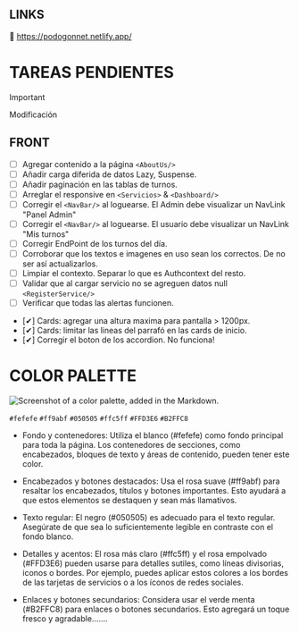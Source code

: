 ## LINKS

🔗 https://podogonnet.netlify.app/

# TAREAS PENDIENTES

> [!IMPORTANT]
> Modificación

## FRONT

- [ ] Agregar contenido a la página `<AboutUs/>`
- [ ] Añadir carga diferida de datos Lazy, Suspense.
- [ ] Añadir paginación en las tablas de turnos.
- [ ] Arreglar el responsive en `<Servicios>` & `<Dashboard/>`
- [ ] Corregir el `<NavBar/>` al loguearse. El Admin debe visualizar un NavLink "Panel Admin"
- [ ] Corregir el `<NavBar/>` al loguearse. El usuario debe visualizar un NavLink "Mis turnos"
- [ ] Corregir EndPoint de los turnos del día.
- [ ] Corroborar que los textos e imagenes en uso sean los correctos. De no ser así actualizarlos.
- [ ] Limpiar el contexto. Separar lo que es Authcontext del resto.
- [ ] Validar que al cargar servicio no se agreguen datos null `<RegisterService/>`
- [ ] Verificar que todas las alertas funcionen.
- [✔] Cards: agregar una altura maxima para pantalla > 1200px.
- [✔] Cards: limitar las lineas del parrafó en las cards de inicio.
- [✔] Corregir el boton de los accordion. No funciona!

# COLOR PALETTE

![Screenshot of a color palette, added in the Markdown.](https://github.com/EzeArc/Proyecto-PodoGonnet/blob/main/PodoFrontGonnet/src/assets/color-palette-podologia.png)

`#fefefe`
`#ff9abf`
`#050505`
`#ffc5ff`
`#FFD3E6`
`#B2FFC8`

- Fondo y contenedores: Utiliza el blanco (#fefefe) como fondo principal para toda la página. Los contenedores de secciones, como encabezados, bloques de texto y áreas de contenido, pueden tener este color.

- Encabezados y botones destacados: Usa el rosa suave (#ff9abf) para resaltar los encabezados, títulos y botones importantes. Esto ayudará a que estos elementos se destaquen y sean más llamativos.

- Texto regular: El negro (#050505) es adecuado para el texto regular. Asegúrate de que sea lo suficientemente legible en contraste con el fondo blanco.

- Detalles y acentos: El rosa más claro (#ffc5ff) y el rosa empolvado (#FFD3E6) pueden usarse para detalles sutiles, como líneas divisorias, iconos o bordes. Por ejemplo, puedes aplicar estos colores a los bordes de las tarjetas de servicios o a los íconos de redes sociales.

- Enlaces y botones secundarios: Considera usar el verde menta (#B2FFC8) para enlaces o botones secundarios. Esto agregará un toque fresco y agradable.......
